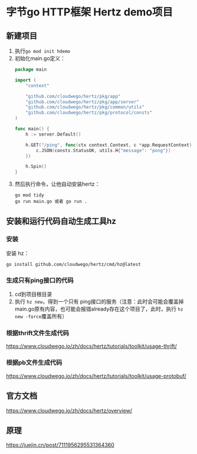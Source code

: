 # 字节go HTTP框架 Hertz demo项目


## 新建项目
1. 执行`go mod init hdemo`
2. 初始化main.go定义：
    ```go
    package main

    import (
        "context"

        "github.com/cloudwego/hertz/pkg/app"
        "github.com/cloudwego/hertz/pkg/app/server"
        "github.com/cloudwego/hertz/pkg/common/utils"
        "github.com/cloudwego/hertz/pkg/protocol/consts"
    )

    func main() {
        h := server.Default()

        h.GET("/ping", func(ctx context.Context, c *app.RequestContext) {
            c.JSON(consts.StatusOK, utils.H{"message": "pong"})
        })

        h.Spin()
    }
    ```
3. 然后执行命令，让他自动安装hertz：
    ```shell
    go mod tidy
    go run main.go 或者 go run .
    ```

## 安装和运行代码自动生成工具hz

### 安装

安装 hz：
```shell
go install github.com/cloudwego/hertz/cmd/hz@latest
```


### 生成只有ping接口的代码
1. cd到项目根目录
2. 执行 `hz new`，得到一个只有 ping接口的服务（注意：此时会可能会覆盖掉main.go原有内容，也可能会报错already存在这个项目了，此时，执行 `hz new -force`覆盖所有）

### 根据thrift文件生成代码
https://www.cloudwego.io/zh/docs/hertz/tutorials/toolkit/usage-thrift/

### 根据pb文件生成代码
https://www.cloudwego.io/zh/docs/hertz/tutorials/toolkit/usage-protobuf/





## 官方文档
https://www.cloudwego.io/zh/docs/hertz/overview/

## 原理
https://juejin.cn/post/7111956295531364360
